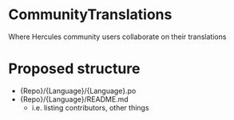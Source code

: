 # CommunityTranslations
Where Hercules community users collaborate on their translations

# Proposed structure
* {Repo}/{Language}/{Language}.po
* {Repo}/{Language}/README.md
  * i.e. listing contributors, other things
